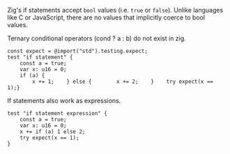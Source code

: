 Zig's if statements accept `bool` values (i.e. `true` or `false`). Unlike languages like C or JavaScript, there are no values that implicitly coerce to bool values.

Ternary conditional operators (cond ? a : b) do not exist in zig.

```zig
const expect = @import("std").testing.expect;
test "if statement" {
	const a = true;
	var x: u16 = 0;
	if (a) {
	    x += 1;    } else {        x += 2;    }    try expect(x == 1);}
```

If statements also work as expressions.

```zig
test "if statement expression" {
	const a = true;
	var x: u16 = 0;
	x += if (a) 1 else 2;
	try expect(x == 1);
}
```